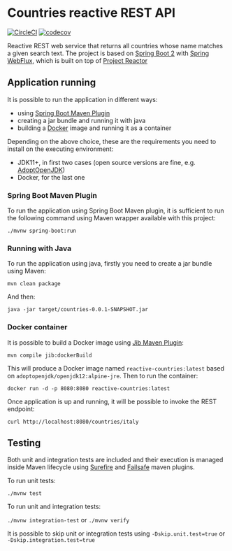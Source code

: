 # Countries reactive REST API

[![CircleCI](https://circleci.com/gh/lucabaggi/reactive-countries.svg?style=shield)](https://circleci.com/gh/lucabaggi/reactive-countries) [![codecov](https://codecov.io/gh/lucabaggi/reactive-countries/branch/master/graph/badge.svg)](https://codecov.io/gh/lucabaggi/reactive-countries)

Reactive REST web service that returns all countries whose name matches a given search text. 
The project is based on [Spring Boot 2](https://spring.io/projects/spring-boot) with [Spring WebFlux](https://docs.spring.io/spring/docs/current/spring-framework-reference/web-reactive.html), which is built on top of [Project Reactor](https://projectreactor.io/)

## Application running

It is possible to run the application in different ways:
* using [Spring Boot Maven Plugin](https://docs.spring.io/spring-boot/docs/current/maven-plugin/index.html) 
* creating a jar bundle and running it with java
* building a [Docker](https://www.docker.com/) image and running it as a container

Depending on the above choice, these are the requirements you need to install on the executing environment:
* JDK11+, in first two cases (open source versions are fine, e.g. [AdoptOpenJDK](https://adoptopenjdk.net/))
* Docker, for the last one

### Spring Boot Maven Plugin

To run the application using Spring Boot Maven plugin, it is sufficient to run the following command using Maven wrapper available with this project:
```
./mvnw spring-boot:run
```

### Running with Java

To run the application using java, firstly you need to create a jar bundle using Maven:
```
mvn clean package
```

And then:
```
java -jar target/countries-0.0.1-SNAPSHOT.jar
```

### Docker container

It is possible to build a Docker image using [Jib Maven Plugin](https://github.com/GoogleContainerTools/jib/tree/master/jib-maven-plugin):
```
mvn compile jib:dockerBuild
```
This will produce a Docker image named `reactive-countries:latest` based on `adoptopenjdk/openjdk12:alpine-jre`. 
Then to run the container:
```
docker run -d -p 8080:8080 reactive-countries:latest
```


Once application is up and running, it will be possible to invoke the REST endpoint:
```
curl http://localhost:8080/countries/italy
```

## Testing

Both unit and integration tests are included and their execution is managed inside Maven lifecycle using [Surefire](http://maven.apache.org/surefire/maven-surefire-plugin/) and [Failsafe](http://maven.apache.org/surefire/maven-failsafe-plugin/) maven plugins.

To run unit tests:
```
./mvnw test
```

To run unit and integration tests:

`./mvnw integration-test` or `./mvnw verify`

It is possible to skip unit or integration tests using `-Dskip.unit.test=true` or `-Dskip.integration.test=true`

